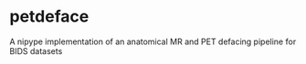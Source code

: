 # petdeface
A nipype implementation of an anatomical MR and PET defacing pipeline for BIDS datasets
